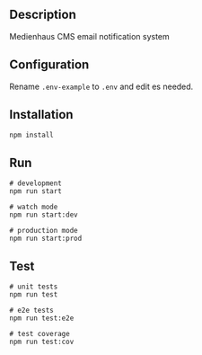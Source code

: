 ## Description

Medienhaus CMS email notification system


## Configuration

Rename `.env-example` to `.env` and edit es needed.


## Installation

```shell
npm install
```

## Run

```shell
# development
npm run start

# watch mode
npm run start:dev

# production mode
npm run start:prod
```

## Test

```shell
# unit tests
npm run test

# e2e tests
npm run test:e2e

# test coverage
npm run test:cov
```
